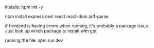 installs:
npm init -y

npm install express next react react-dom pdf-parse

if frontend is having errors when running, it's probably a package issue. Just look up which package to install with gpt

running the file: npm run dev
